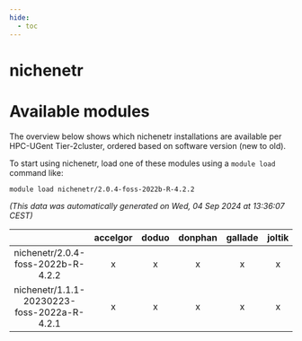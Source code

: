 ```yaml
---
hide:
  - toc
---
```


nichenetr
=========

# Available modules


The overview below shows which nichenetr installations are available per HPC-UGent Tier-2cluster, ordered based on software version (new to old).

To start using nichenetr, load one of these modules using a `module load` command like:

```shell
module load nichenetr/2.0.4-foss-2022b-R-4.2.2
```

*(This data was automatically generated on Wed, 04 Sep 2024 at 13:36:07 CEST)*  

| |accelgor|doduo|donphan|gallade|joltik|shinx|skitty|
| :---: | :---: | :---: | :---: | :---: | :---: | :---: | :---: |
|nichenetr/2.0.4-foss-2022b-R-4.2.2|x|x|x|x|x|-|x|
|nichenetr/1.1.1-20230223-foss-2022a-R-4.2.1|x|x|x|x|x|-|x|
